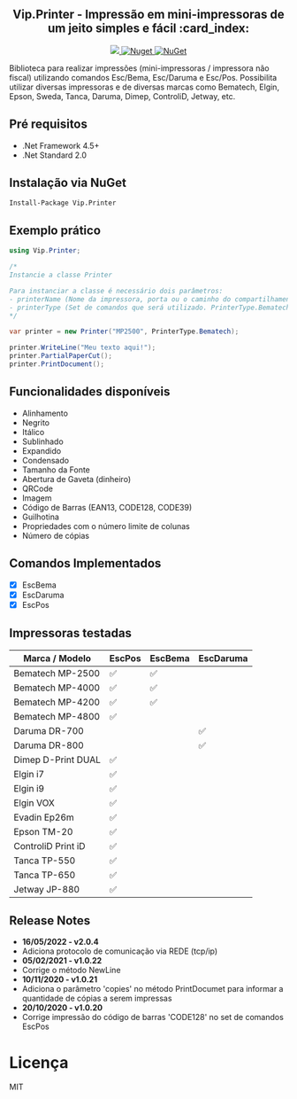
<h2 align="center"><strong>Vip.Printer</strong> - Impressão em mini-impressoras de um jeito simples e fácil :card_index:</h2> 

<p align="center">
  <a href="https://raw.githubusercontent.com/leandrovip/Vip.Printer/master/LICENSE">
    <img src="https://img.shields.io/github/license/leandrovip/Vip.Printer" />
  </a>
  
  <a href="https://www.nuget.org/packages/Vip.Printer/">
    <img alt="Nuget" src="https://img.shields.io/nuget/dt/Vip.Printer?label=NuGet%20downloads&style=flat-square">
  </a>
  
  <a href="https://www.nuget.org/packages/Vip.Printer/">
     <img alt="NuGet" src="https://img.shields.io/nuget/v/Vip.Printer.svg">
  </a>
</p>

Biblioteca para realizar impressões (mini-impressoras / impressora não fiscal) utilizando comandos Esc/Bema, Esc/Daruma e Esc/Pos. Possibilita utilizar diversas impressoras e de diversas marcas como Bematech, Elgin, Epson, Sweda, Tanca, Daruma, Dimep, ControliD, Jetway, etc.

## Pré requisitos

- .Net Framework 4.5+
- .Net Standard 2.0

## Instalação via NuGet

```
Install-Package Vip.Printer
```

## Exemplo prático

```c#
using Vip.Printer;

/* 
Instancie a classe Printer

Para instanciar a classe é necessário dois parâmetros:
- printerName (Nome da impressora, porta ou o caminho do compartilhamento)
- printerType (Set de comandos que será utilizado. PrinterType.Bematech, PrinterType.Epson ou PrinterType.Daruma)
*/ 

var printer = new Printer("MP2500", PrinterType.Bematech); 

printer.WriteLine("Meu texto aqui!");
printer.PartialPaperCut();
printer.PrintDocument();
```

## Funcionalidades disponíveis

- Alinhamento
- Negrito
- Itálico
- Sublinhado
- Expandido
- Condensado
- Tamanho da Fonte
- Abertura de Gaveta (dinheiro)
- QRCode
- Imagem
- Código de Barras (EAN13, CODE128, CODE39)
- Guilhotina
- Propriedades com o número limite de colunas
- Número de cópias

## Comandos Implementados

* [x] EscBema
* [x] EscDaruma
* [x] EscPos

## Impressoras testadas

| Marca / Modelo     	| EscPos 	| EscBema 	| EscDaruma 	|
|--------------------	|--------	|---------	|-----------	|
| Bematech MP-2500   	|✅       | ✅        |           	|
| Bematech MP-4000   	|✅   	   | ✅       	|           	|
| Bematech MP-4200   	|✅   	   | ✅       	|           	|
| Bematech MP-4800   	|✅   	   |         	|           	|
| Daruma DR-700      	|        	|         	|✅         	|
| Daruma DR-800      	|       	|         	|✅         	|
| Dimep D-Print DUAL 	|✅     	|         	|           	|
| Elgin i7           	|✅     	|         	|           	|
| Elgin i9           	|✅     	|         	|           	|
| Elgin VOX          	|✅     	|         	|           	|
| Evadin Ep26m       	|✅     	|         	|           	|
| Epson TM-20        	|✅     	|         	|           	|
| ControliD Print iD 	|✅     	|         	|           	|
| Tanca TP-550       	|✅     	|         	|           	|
| Tanca TP-650       	|✅     	|         	|           	|
| Jetway JP-880      	|✅     	|         	|           	|

## Release Notes

- **16/05/2022 - v2.0.4**
- Adiciona protocolo de comunicação via REDE (tcp/ip)
- **05/02/2021 - v1.0.22**
- Corrige o método NewLine
- **10/11/2020 - v1.0.21**
- Adiciona o parâmetro 'copies' no método PrintDocumet para informar a quantidade de cópias a serem impressas
- **20/10/2020 - v1.0.20**
- Corrige impressão do código de barras 'CODE128' no set de comandos EscPos

# Licença
MIT
